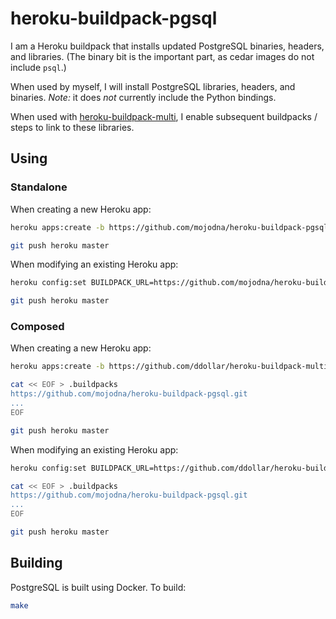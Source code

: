 # heroku-buildpack-pgsql

I am a Heroku buildpack that installs updated PostgreSQL binaries, headers, and
libraries. (The binary bit is the important part, as cedar images do not
include `psql`.)

When used by myself, I will install PostgreSQL libraries, headers, and
binaries. *Note:* it does *not* currently include the Python bindings.

When used with
[heroku-buildpack-multi](https://github.com/ddollar/heroku-buildpack-multi),
I enable subsequent buildpacks / steps to link to these libraries.

## Using

### Standalone

When creating a new Heroku app:

```bash
heroku apps:create -b https://github.com/mojodna/heroku-buildpack-pgsql.git

git push heroku master
```

When modifying an existing Heroku app:

```bash
heroku config:set BUILDPACK_URL=https://github.com/mojodna/heroku-buildpack-pgsql.git

git push heroku master
```

### Composed

When creating a new Heroku app:

```bash
heroku apps:create -b https://github.com/ddollar/heroku-buildpack-multi.git

cat << EOF > .buildpacks
https://github.com/mojodna/heroku-buildpack-pgsql.git
...
EOF

git push heroku master
```

When modifying an existing Heroku app:

```bash
heroku config:set BUILDPACK_URL=https://github.com/ddollar/heroku-buildpack-multi.git

cat << EOF > .buildpacks
https://github.com/mojodna/heroku-buildpack-pgsql.git
...
EOF

git push heroku master
```

## Building

PostgreSQL is built using Docker. To build:

```bash
make
```
